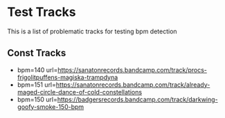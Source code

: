 # Test Tracks

This is a list of problematic tracks for testing bpm detection

## Const Tracks
* bpm=140 url=https://sanatonrecords.bandcamp.com/track/procs-frigolitpuffens-magiska-trampdyna 
* bpm=151 url=https://sanatonrecords.bandcamp.com/track/already-maged-circle-dance-of-cold-constellations
* bpm=150 url=https://badgersrecords.bandcamp.com/track/darkwing-goofy-smoke-150-bpm

